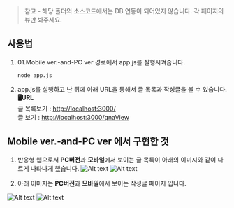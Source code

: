 >참고 - 해당 폴더의 소스코드에서는 DB 연동이 되어있지 않습니다. 각 페이지의 뷰만 봐주세요.
## 사용법
1. 01.Mobile ver.-and-PC ver 경로에서 app.js를 실행시켜줍니다.
   ```
   node app.js
   ```
2. app.js를 실행하고 난 뒤에 아래 URL을 통해서 글 목록과 작성글을 볼 수 있습니다.   
**🖥URL**   
글 목록보기 : <http://localhost:3000/>   
글 보기 : <http://localhost:3000/qnaView>

## Mobile ver.-and-PC ver 에서 구현한 것
1. 반응형 웹으로서 **PC버전**과 **모바일**에서 보이는 글 목록이 아래의 이미지와 같이 다르게 나타나게 했습니다.
![Alt text](https://devwebdata2020.s3.ap-northeast-2.amazonaws.com/markdown/qna01/1_wrilistP2.png)
![Alt text](https://devwebdata2020.s3.ap-northeast-2.amazonaws.com/markdown/qna01/1_wrilistM2.png)       

2. 아래 이미지는 **PC버전**과 **모바일**에서 보이는 작성글 페이지 입니다.           
           
![Alt text](https://devwebdata2020.s3.ap-northeast-2.amazonaws.com/markdown/qna01/1_wriviewP2.png)
![Alt text](https://devwebdata2020.s3.ap-northeast-2.amazonaws.com/markdown/qna01/1_wriviewM2.png)
